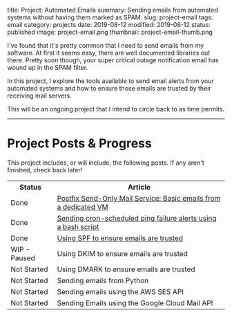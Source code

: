 title: Project: Automated Emails
summary: Sending emails from automated systems without having them marked as SPAM.
slug: project-email
tags: email
category: projects
date: 2019-08-12
modified: 2019-08-12
status: published
image: project-email.png
thumbnail: project-email-thumb.png


I've found that it's pretty common that I need to send emails from my software.
At first it seems easy, there are well documented libraries out there. Pretty
soon though, your super critical outage notification email has wound up in the
SPAM filter.

In this project, I explore the tools available to send email alerts from your
automated systems and how to ensure those emails are trusted by their receiving
mail servers.

This will be an ongoing project that I intend to circle back to as time
permits.

---


# Project Posts & Progress

This project includes, or will include, the following posts.
If any aren't finished, check back later!

<table class="project-table">
  <tr>
    <th>Status</th>
    <th>Article</th>
  </tr>
  <tr>
		<td>
			Done
		</td>
		<td>
      <a href="/emails-postfix-ubuntu">
        Postfix Send-Only Mail Service: Basic emails from a dedicated VM
      </a>
		</td>
	</tr>
  <tr>
    <td>
      Done
    </td>
    <td>
      <a href="/email-bash-cron">
        Sending cron-scheduled ping failure alerts using a bash script
      </a>
    </td>
  </tr>
  <tr>
    <td>Done</td>
    <td>
      <a href="/email-spf">
        Using SPF to ensure emails are trusted
      </a>
    </td>
  </tr>
  <tr>
    <td>WIP - Paused</td>
    <td>
      Using DKIM to ensure emails are trusted
    </td>
  </tr>
  <tr>
    <td>Not Started</td>
    <td>
      Using DMARK to ensure emails are trusted
    </td>
  </tr>
  <tr>
    <td>Not Started</td>
    <td>Sending emails from Python</td>
  </tr>
  <tr>
    <td>Not Started</td>
    <td>Sending emails using the AWS SES API</td>
  </tr>
  <tr>
    <td>Not Started</td>
    <td>Sending Emails using the Google Cloud Mail API</td>
  </tr>
</table>
